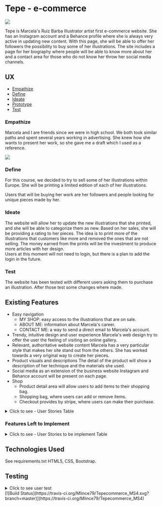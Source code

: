 # Tepe - e-commerce

<img src="https://raw.githubusercontent.com/Mlince79/Tepecommerce_MS4/master/site/documentation/static/img/laptop-tablet-phone-pc.jpg" style="margin: 0;">

Tepe is Marcela's Ruiz Barba Illustrator artist first e-commerce website. She has an Instagram account and a Behance profile where she is always very active in updating new content.
With this page, she will be able to offer her followers the possibility to buy some of her illustrations. 
The site includes a page for her biography where people will be able to know more about her and a contact area for those who do not know her throw her social media channels.  

## UX

  * [Empathize](#Empathize)
  * [Define](#Define)
  * [Ideate](#Ideate)
  * [Prototype](#Prototype)
  * [Test](#Test)

### Empathize

Marcela and I are friends since we were in high school. We both took similar paths and spent several years working in advertising. 
She knew how she wants to present her work, so she gave me a draft which I used as a reference. 

<img src="https://raw.githubusercontent.com/Mlince79/Tepecommerce_MS4/master/site/documentation/static/img/draft.jpg" style="margin: 0;">

### Define

For this course, we decided to try to sell some of her illustrations within Europe. She will be printing a limited edition of each of her illustrations.

Users that will be buying her work are her followers and people looking for unique pieces made by her.

### Ideate

The website will allow her to update the new illustrations that she printed, and she will be able to categorize them as new. 
Based on her sales, she will be providing a rating to her pieces. 
The idea is to print more of the illustrations that customers like more and removed the ones that are not selling. 
The money earned from the prints will be the investment to produce more articles with her design.  
Users at this moment will not need to login, but there is a plan to add the login in the future. 

### Test 

The website has been tested with different users asking them to purchase an illustration. After those test some changes where made. 

## Existing Features
* Easy navigation
    - MY SHOP: easy access to the illustrations that are on sale.
    - ABOUT ME: information about Marcela's career. 
    - CONTACT ME: a way to send a direct email to Marcela's account.
* Trendy, intuitive design and user experience
Marcela's web design try to offer the user the feeling of visiting an online gallery. 
* Relevant, authoritative website content
Marcela has a very particular style that makes her site stand out from the others. She has worked towards a very original way to create her pieces. 
* Product visuals and descriptions
The detail of the product will show a description of her technique and the materials she used. 
* Social media as an extension of the business website
Instagram and Behance account will be present on each page.
* Shop
    - Product detail area will allow users to add items to their shopping bag.
    - Shopping bag, where users can add or remove items.
    - Checkout provides by stripe, where users can make their purchase.

<details>
    <summary>Click to see - User Stories Table</summary>

&nbsp;

User story ID | As a | Want to be able to... | So that I can...
--------------|---------|------------------------|-----------------
|             ||        **Viewing and Navegation**            ||
1 - | Shopper | View a list of illustrations | Select some to purchase
2 - | Shopper | View individual product details | Identify the price, description, product rating, illustration image
3 - | Shopper | Easily view the total of my purchase at any time | See how much I want to spend
|             || **Purchasing and Checkout** ||
4 - | Shopper | Easily select the quantity of a product when purchasing it. | Ensure I do not accidentally select the wrong product or quantity
5 - | Shopper | View items in my bag to be bought	| Identify the total cost of my articles and all items I will receive
6 - | Shopper | Adjust the number of individual items in my bag | Easily make changes to my purchase before checkout
7 - | Shopper | Easily enter my payment information | Check out quickly and with no hassles
8 - | Shopper | Feel my personal and payment information is safe and secure | Confidently provide the needed information to make a purchase 
9 - | Shopper | View an order confirmation after checkout | Verify that I haven't created any mistakes
10 - | Shopper | Receive an email confirmation after checking out | Keep the proof of what I've purchased for my records
|             || **Admin and Store Management** ||           |
11 - | Store Owner | Add an illustration | Add new illustrations in my web-shop
12 - | Store Owner | Edit/Update an illustration | Change image, prices and description
13 - | Store Owner | Delete an illustration | Remove illustrations that are sold out
</details>

### Features Left to Implement
<details>
    <summary>Click to see - User Stories to be implement Table</summary>

&nbsp;
User story ID | As a | Want to be able to... | So that I can...
--------------|---------|------------------------|-----------------
|                 || **Registration and User Accounts**	||		       |
1 | Site User | Easily register for an account | Have a personal account and be able to view my profile
2 | Site User | Easily login and logout | Access my personal information 
3 | Site User | Easily recover my password in case i forget it | Recover access to my account
4 | Site User | Receive an email confirmation after registering | Verify that my account registration was successful 
5 | Site User | Have a personalized user profile | View my order history and order confirmations, and save my payment information
</details>

## Technologies Used
See requirements.txt
HTML5, CSS, Bootstrap.

## Testing
<details>
    <summary>Click to see user test</summary>

* Home
- 




</details>
[![Build Status](https://travis-ci.org/Mlince79/Tepecommerce_MS4.svg?branch=master)](https://travis-ci.org/Mlince79/Tepecommerce_MS4)





